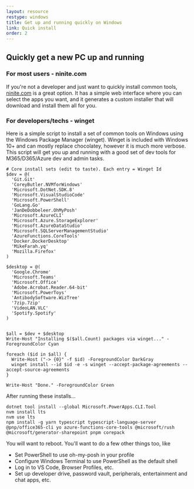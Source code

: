 ```yaml
---
layout: resource
restype: windows
title: Get up and running quickly on Windows
link: Quick install
order: 2
---
```


## Quickly get a new PC up and running

### For most users - ninite.com

If you're not a developer and just want to quickly install common tools, [ninite.com](https://ninite.com/) is a great option. It has a simple web interface where you can select the apps you want, and it generates a custom installer that will download and install them all for you.

### For developers/techs - winget

Here is a simple script to install a set of common tools on Windows using the Windows Package Manager (winget). Winget is included with Windows 10+ and can mostly replace chocolatey, however it is much more verbose. This script will get you up and running with a good set of dev tools for M365/D365/Azure dev and admin tasks.

```pwsh
# Core install sets (edit to taste). Each entry = Winget Id
$dev = @(
  'Git.Git'
  'CoreyButler.NVMforWindows'
  'Microsoft.DotNet.SDK.8'
  'Microsoft.VisualStudioCode'
  'Microsoft.PowerShell'
  'GoLang.Go'
  'JanDeDobbeleer.OhMyPosh'
  'Microsoft.AzureCLI'
  'Microsoft.Azure.StorageExplorer'
  'Microsoft.AzureDataStudio'
  'Microsoft.SQLServerManagementStudio'
  'AzureFunctions.CoreTools'
  'Docker.DockerDesktop'
  'MikeFarah.yq'
  'Mozilla.Firefox'
)

$desktop = @(
  'Google.Chrome'
  'Microsoft.Teams'
  'Microsoft.Office'
  'Adobe.Acrobat.Reader.64-bit'
  'Microsoft.PowerToys'
  'AntibodySoftware.WizTree'
  '7zip.7zip'
  'VideoLAN.VLC'
  'Spotify.Spotify'
)


$all = $dev + $desktop  
Write-Host "Installing $($all.Count) packages via winget..." -ForegroundColor Cyan

foreach ($id in $all) {
  Write-Host ("-> {0}" -f $id) -ForegroundColor DarkGray
  winget install --id $id -e -s winget --accept-package-agreements --accept-source-agreements
}

Write-Host "Done." -ForegroundColor Green
```

After running these installs...

```pwsh
dotnet tool install --global Microsoft.PowerApps.CLI.Tool
nvm install lts
nvm use lts
npm install -g yarn typescript typescript-language-server @pnp/office365-cli yo azure-functions-core-tools @microsoft/rush @microsoft/generator-sharepoint pnpm corepack
```

You will want to reboot. You'll want to do a few other things too, like

- Set PowerShell to use oh-my-posh in your profile
- Configure Windows Terminal to use PowerShell as the default shell
- Log in to VS Code, Browser Profiles, etc.
- Set up developer drive, password vault, peripherals, entertainment and chat apps, etc.
